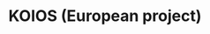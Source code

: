 ---
layout: page
title: KOIOS (European project)
description: Frugal learning AI in defense
img: assets/img/7.jpg
redirect: https://www.linkedin.com/in/koios-frugal-learning/
importance: 1
category: research
---